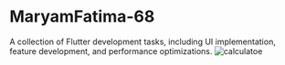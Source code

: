 # MaryamFatima-68
A collection of Flutter development tasks, including UI implementation, feature development, and performance optimizations.
![calculatoe](https://github.com/user-attachments/assets/a3c7a382-5cbf-45b8-95f2-5097adfade41)

